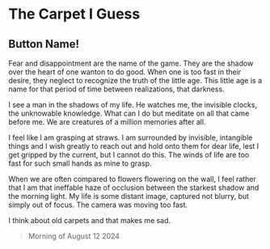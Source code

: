 # The Carpet I Guess
## Button Name!


Fear and disappointment are the name of the game. They are the shadow over the heart of one wanton to do good. When one is too fast in their desire, they neglect to recognize the truth of the little age. This little age is a name for that period of time between realizations, that darkness.

I see a man in the shadows of my life. He watches me, the invisible clocks, the unknowable knowledge. What can I do but meditate on all that came before me. We are creatures of a million memories after all.

I feel like I am grasping at straws. I am surrounded by invisible, intangible things and I wish greatly to reach out and hold onto them for dear life, lest I get gripped by the current, but I cannot do this. The winds of life are too fast for such small hands as mine to grasp.

When we are often compared to flowers flowering on the wall, I feel rather that I am that ineffable haze of occlusion between the starkest shadow and the morning light. My life is some distant image, captured not blurry, but simply out of focus. The camera was moving too fast.

I think about old carpets and that makes me sad.


> Morning of August 12 2024